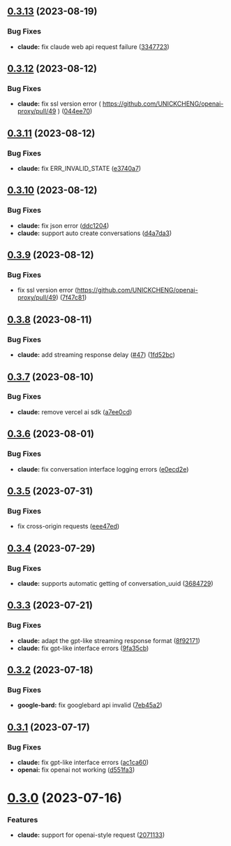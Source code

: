 ## [0.3.13](https://github.com/UNICKCHENG/openai-proxy/compare/v0.3.12...v0.3.13) (2023-08-19)


### Bug Fixes

* **claude:** fix claude web api request failure ([3347723](https://github.com/UNICKCHENG/openai-proxy/commit/3347723c231fad1e18f14885807258e74002e5aa))

## [0.3.12](https://github.com/UNICKCHENG/openai-proxy/compare/v0.3.11...v0.3.12) (2023-08-12)


### Bug Fixes

* **claude:** fix ssl version error ( https://github.com/UNICKCHENG/openai-proxy/pull/49 ) ([044ee70](https://github.com/UNICKCHENG/openai-proxy/commit/044ee7033d25a54e25bcf3217f83ed69d41f1408))

## [0.3.11](https://github.com/UNICKCHENG/openai-proxy/compare/v0.3.10...v0.3.11) (2023-08-12)


### Bug Fixes

* **claude:** fix ERR_INVALID_STATE ([e3740a7](https://github.com/UNICKCHENG/openai-proxy/commit/e3740a79b1888448c15708c2418cfd8e49bc9079))

## [0.3.10](https://github.com/UNICKCHENG/openai-proxy/compare/v0.3.9...v0.3.10) (2023-08-12)


### Bug Fixes

* **claude:** fix json error ([ddc1204](https://github.com/UNICKCHENG/openai-proxy/commit/ddc1204b6f720f9e3875eb476708b2488dd5d953))
* **claude:** support auto create conversations ([d4a7da3](https://github.com/UNICKCHENG/openai-proxy/commit/d4a7da3ad56a26d7b84d5354a3357026109f6c50))

## [0.3.9](https://github.com/UNICKCHENG/openai-proxy/compare/v0.3.8...v0.3.9) (2023-08-12)


### Bug Fixes

* fix ssl version error (https://github.com/UNICKCHENG/openai-proxy/pull/49) ([7f47c81](https://github.com/UNICKCHENG/openai-proxy/commit/7f47c81ec753e2f72595cffe20fc4c36c80d401d))

## [0.3.8](https://github.com/UNICKCHENG/openai-proxy/compare/v0.3.7...v0.3.8) (2023-08-11)


### Bug Fixes

* **claude:** add streaming response delay  ([#47](https://github.com/UNICKCHENG/openai-proxy/issues/47)) ([1fd52bc](https://github.com/UNICKCHENG/openai-proxy/commit/1fd52bc1768fbf797c1f1fd49c5f2cf4e0c8e0db))

## [0.3.7](https://github.com/UNICKCHENG/openai-proxy/compare/v0.3.6...v0.3.7) (2023-08-10)


### Bug Fixes

* **claude:** remove vercel ai sdk ([a7ee0cd](https://github.com/UNICKCHENG/openai-proxy/commit/a7ee0cd1bae37724d9be4ca6b746c836815f33a1))

## [0.3.6](https://github.com/UNICKCHENG/openai-proxy/compare/v0.3.5...v0.3.6) (2023-08-01)


### Bug Fixes

* **claude:** fix conversation interface logging errors ([e0ecd2e](https://github.com/UNICKCHENG/openai-proxy/commit/e0ecd2eec10a76b324ae3af635e1d03414d71637))

## [0.3.5](https://github.com/UNICKCHENG/openai-proxy/compare/v0.3.4...v0.3.5) (2023-07-31)


### Bug Fixes

* fix cross-origin requests ([eee47ed](https://github.com/UNICKCHENG/openai-proxy/commit/eee47ed70ff3974b9ad90f8bd42cd0992a470a05))

## [0.3.4](https://github.com/UNICKCHENG/openai-proxy/compare/v0.3.3...v0.3.4) (2023-07-29)


### Bug Fixes

* **claude:** supports automatic getting of conversation_uuid ([3684729](https://github.com/UNICKCHENG/openai-proxy/commit/368472943825406be912fdfc56b0eec79a152835))

## [0.3.3](https://github.com/UNICKCHENG/openai-proxy/compare/v0.3.2...v0.3.3) (2023-07-21)


### Bug Fixes

* **claude:** adapt the gpt-like streaming response format ([8f92171](https://github.com/UNICKCHENG/openai-proxy/commit/8f9217155806a4a001396765a900647b9dd6a934))
* **claude:** fix gpt-like interface errors ([9fa35cb](https://github.com/UNICKCHENG/openai-proxy/commit/9fa35cb46044c399492a5a837d667a39c50922a6))

## [0.3.2](https://github.com/UNICKCHENG/openai-proxy/compare/v0.3.1...v0.3.2) (2023-07-18)


### Bug Fixes

* **google-bard:** fix googlebard api invalid ([7eb45a2](https://github.com/UNICKCHENG/openai-proxy/commit/7eb45a231fd16857210c35f4193c95c2f9d1bd70))

## [0.3.1](https://github.com/UNICKCHENG/openai-proxy/compare/v0.3.0...v0.3.1) (2023-07-17)


### Bug Fixes

* **claude:** fix gpt-like interface errors ([ac1ca60](https://github.com/UNICKCHENG/openai-proxy/commit/ac1ca60ad504522e9fff356638026efb9d1e80d8))
* **openai:** fix openai not working ([d551fa3](https://github.com/UNICKCHENG/openai-proxy/commit/d551fa3373d1f5d76a05d7c4ce969a91c76d4253))

# [0.3.0](https://github.com/UNICKCHENG/openai-proxy/compare/v0.2.1...v0.3.0) (2023-07-16)


### Features

* **claude:** support for openai-style request ([2071133](https://github.com/UNICKCHENG/openai-proxy/commit/20711337863e43b58ccac92f0d04f714ac406aca))
